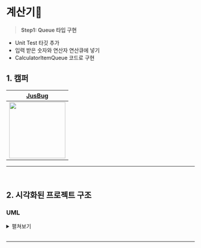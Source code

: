 # 계산기🤖

> **Step1: Queue 타입 구현**
- Unit Test 타깃 추가
- 입력 받은 숫자와 연산자 연산큐에 넣기
- CalculatorItemQueue 코드로 구현

## 1. 캠퍼

| [JusBug](https://github.com/JusBug) |
| :---: |
| <Img src="https://github.com/JusBug/ios-juice-maker/assets/109963294/53a73571-41d9-4914-a917-d8ea099be948" width="150"/> |

---

</br>

## 2. 시각화된 프로젝트 구조

### UML

<details>
<summary>펼쳐보기</summary>
<a href="https://ibb.co/xLTrSBR"><img src="https://i.ibb.co/sRYXvNM/Calculator.png" alt="Calculator" border="0"></a><br /><a target='_blank' href='https://statewideinventory.org/ford-0-60-times'></a><br />
    
</details>

</br>

- - -
